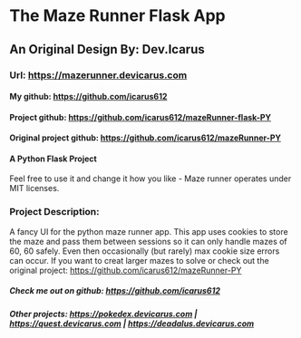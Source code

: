 # The Maze Runner Flask App

## An Original Design By: Dev.Icarus
### Url: https://mazerunner.devicarus.com

#### My github: https://github.com/icarus612
#### Project github: https://github.com/icarus612/mazeRunner-flask-PY
#### Original project github: https://github.com/icarus612/mazeRunner-PY

#### A Python Flask Project

Feel free to use it and change it how you like - Maze runner operates under MIT licenses.

### Project Description:
A fancy UI for the python maze runner app. This app uses cookies to store the maze and pass them between sessions so it can only handle mazes of 60, 60 safely. Even then occasionally (but rarely) max cookie size errors can occur. If you want to creat larger mazes to solve or check out the original project: https://github.com/icarus612/mazeRunner-PY


##### Check me out on github: https://github.com/icarus612
##### Other projects:  https://pokedex.devicarus.com | https://quest.devicarus.com | https://deadalus.devicarus.com
